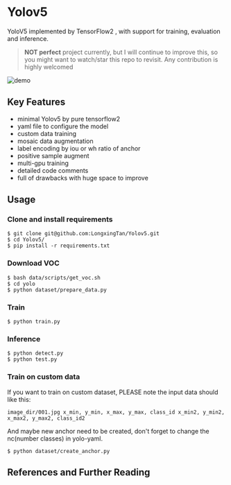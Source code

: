 # Yolov5

YoloV5 implemented by TensorFlow2 , with support for training, evaluation and inference. <br>

> **NOT perfect** project currently, but I will continue to improve this, so you might want to watch/star this repo to revisit. Any contribution is highly welcomed<br>

![demo](./data/sample/demo1.png)

<!--
| Model | Size | AP<sup>val</sup> | AP<sub>50</sub><sup>val</sup> | AP<sub>75</sub><sup>val</sup> |  cfg | weights |
| :-- | :-: | :-: | :-: | :-: | :-: | :-: | :-: | :-: | :-: | 
| YOLOV5s | 672 | 47.7% |52.6% | 61.4% | 
| YOLOV5m | 672 | 47.7% |52.6% | 61.4% | 
| YOLOV5l | 672 | 47.7% |52.6% | 61.4% | 
| YOLOV5x | 672 | 47.7% |52.6% | 61.4% | 
|  |  |  |  |  |  |  |
-->

## Key Features
- minimal Yolov5 by pure tensorflow2
- yaml file to configure the model
- custom data training
- mosaic data augmentation
- label encoding by iou or wh ratio of anchor
- positive sample augment
- multi-gpu training
- detailed code comments
- full of drawbacks with huge space to improve

## Usage
### Clone and install requirements
```
$ git clone git@github.com:LongxingTan/Yolov5.git
$ cd Yolov5/
$ pip install -r requirements.txt
```
<!-- ### Download pretrained weights
```
$ cd weights/
$ bash download_weights.sh
``` -->
### Download VOC
```
$ bash data/scripts/get_voc.sh
$ cd yolo
$ python dataset/prepare_data.py
```

<!-- ### Download COCO
```
$ cd data/
$ bash get_coco_dataset.sh
``` -->
### Train
```
$ python train.py
```


### Inference
```
$ python detect.py
$ python test.py
```

### Train on custom data
If you want to train on custom dataset, PLEASE note the input data should like this:
```
image_dir/001.jpg x_min, y_min, x_max, y_max, class_id x_min2, y_min2, x_max2, y_max2, class_id2
```
And maybe new anchor need to be created, don't forget to change the nc(number classes) in yolo-yaml.
```
$ python dataset/create_anchor.py
```
## References and Further Reading
